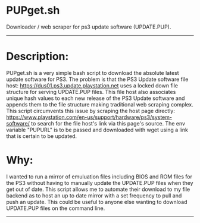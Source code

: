 # PUPget.sh
Downloader / web scraper for ps3 update software (UPDATE.PUP).


------------
# Description: 

PUPget.sh is a very simple bash script to download the absolute latest update software for PS3. The problem is that the PS3 Update software file host: https://dus01.ps3.update.playstation.net uses a locked down file structure for serving UPDATE.PUP files. This file host also associates unique hash values to each new release of the PS3 Update software and appends them to the file structure making traditional web scraping complex. This script circumvents this issue by scraping the host page directly: https://www.playstation.com/en-us/support/hardware/ps3/system-software/ to search for the file host's link via this page's source. The env variable "PUPURL" is to be passed and downloaded with wget using a link that is certain to be updated.

# Why: 

I wanted to run a mirror of emuluation files including BIOS and ROM files for the PS3 without having to manually update the UPDATE.PUP files when they get out of date. This script allows me to automate their download to my file backend as to host an up to date mirror with a set frequency to pull and push an update. This could be useful to anyone else wanting to download UPDATE.PUP files on the command line.

------------

